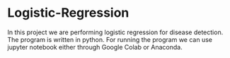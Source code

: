 # Logistic-Regression
In this project we are performing logistic regression for disease detection. The program is written in python. For running the program we can use jupyter notebook either through Google Colab or Anaconda.
